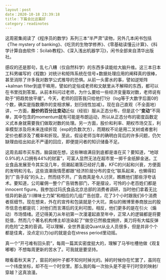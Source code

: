 ```yaml
---
layout：post
date：2020-10-18 23:39:18
title：下篇会比这篇好
category：readinotes
---
```


这周密集阅读了《程序员的数学》系列三本“半严肃”读物，另外几本闲书包括《The mystery of banking》、《吃货的生物学修养》、《零基础读懂云计算》、《科学计算自由软件：Scilab教程》、《深入浅出机器学习》，闲书全部来自清华出版社。

感叹的还是那句，乱七八糟（仅自然科学）的东西多读能给大脑升维。这三本日本工科男编写的《程数》对统计和矩阵系统在信号+数据处理应用的阐释真的很棒，甚至消除了许多我对数学公式推导的恐惧。从前一头雾水的事，譬如逆矩阵+kalman filter到底干嘛用，譬如约定俗成老师和文献里从不解释的东西，都可以在书里找到答案。从前本科问过老师，为什么要给一些经济变量取对数，老师说有助于“把趋势放平缓”。今天，老师的回答我只给他打1分（log等于大数字后面0的个数，确实是指数爆炸的变相求解，划归线性加减）。现在自己直观（不全面地）讲，一方面，**股价的百分比变动**近似（经验）服从正态分布，但是这个“**变动**”不简单，其中包含的momentum就有可能是布朗运动，所以从正态分布的密度函数定义式本身就需要我们做取对数的处理。另一方面，股价和利率、期权市场交互，利率模型涉及将未来连续折现（exp的负数次方），而期权不论是用二叉树或者套利定价也都涉及了概率和折现。至此，假设老师当年的确明白背后的许多问题，仍欠缺理由给出如此不严谨的回应，即便提问者的知识储备不足。

这周去超市买东西，脑袋就在想，这些琳琅满目到底都是谁在买？要知道，“地球0.9%的人口拥有44%的财富”，可富人显然无法在超市里一掷千金纸醉金迷。工业食品发展至今其实没几年，但潮起潮落已经好几番，KFC的兴起和兴衰，方便面的发明和污名，这些浪潮我情愿都跟“经济阶层分布的变化”联系起来，也懒得扣到“广告手段”的头上，然而绕不开。广告商真是令人讨厌，瞧瞧他们那些浮夸话术。要知道，公司雇佣一整个广告销售部门，不是摆设，可怜的小老百姓们都是innocent figure。我参加过玛氏食品北京总部的消费者调研，当时他们拿着无比怪异的新品“川辣味士力架”和相应的几组广告创意，花了3个小时跟我们6个消费者抠细节。现在想来，外在的宣传和包装就是个大坑，类似的微博里券商放出的股市信息也都是坑：对他们而言滞后的无利可图，相反，他们更多的是在引火（煽动）市场情绪。还记得美刀从年初第一次漫灌起直至年中，正常人的逻辑都是将要贬值，然而几个著名机构博主却渲染起了“做空已然极度拥挤，美刀将有大幅反弹的危险”之类的音调。可以理解，全世界虽说Quant从业人员很多，但是并非个个都是佳禽，没点定(i)力(q)的就是会在stress period里动摇。

真一个“开弓难有回头箭”，每周一篇其实密度挺大的，理解了马爷吐槽他做《观复嘟嘟》不想每周更新的苦水了。可我就是要坚持。

眼看着秋天来了，窗前的树叶子都不知何时掉光的。掉的时候你在忙罢了，虽同在一个纬度坐标，却不在一个时空里。那么我的每一次抬头是不是平行时空的映射/穿越？这真浪漫。